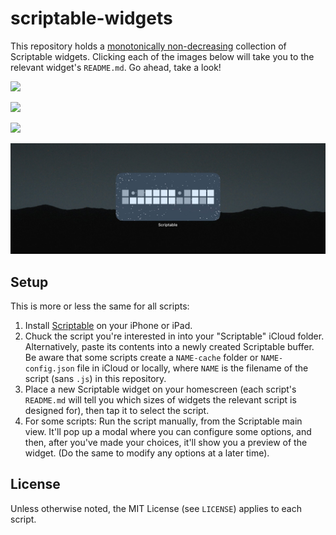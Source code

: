 # scriptable-widgets

This repository holds a [monotonically non-decreasing](https://en.wikipedia.org/wiki/Monotonic_function) collection of Scriptable widgets. Clicking each of the images below will take you to the relevant widget's `README.md`. Go ahead, take a look!

[![](location-location-location/demo.jpg)](location-location-location/)

[![](aerialbot-lite/demo.png)](aerialbot-lite/)

[![](read-statistics/demo.jpg)](read-statistics/)

[![](binary-date/demo.jpg)](binary-date/)


## Setup

This is more or less the same for all scripts:

1. Install [Scriptable](https://scriptable.app) on your iPhone or iPad.
2. Chuck the script you're interested in into your "Scriptable" iCloud folder. Alternatively, paste its contents into a newly created Scriptable buffer. Be aware that some scripts create a `NAME-cache` folder or `NAME-config.json` file in iCloud or locally, where `NAME` is the filename of the script (sans `.js`) in this repository.
3. Place a new Scriptable widget on your homescreen (each script's `README.md` will tell you which sizes of widgets the relevant script is designed for), then tap it to select the script.
4. For some scripts: Run the script manually, from the Scriptable main view. It'll pop up a modal where you can configure some options, and then, after you've made your choices, it'll show you a preview of the widget. (Do the same to modify any options at a later time).


## License

Unless otherwise noted, the MIT License (see `LICENSE`) applies to each script.
